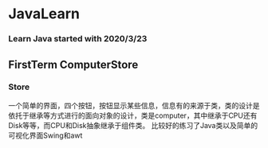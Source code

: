 # JavaLearn

### Learn Java started with 2020/3/23

## FirstTerm ComputerStore

### Store

一个简单的界面，四个按钮，按钮显示某些信息，信息有的来源于类，类的设计是依托于继承等方式进行的面向对象的设计，类是computer，其中继承于CPU还有Disk等等，而CPU和Disk抽象继承于组件类。
比较好的练习了Java类以及简单的可视化界面Swing和awt
